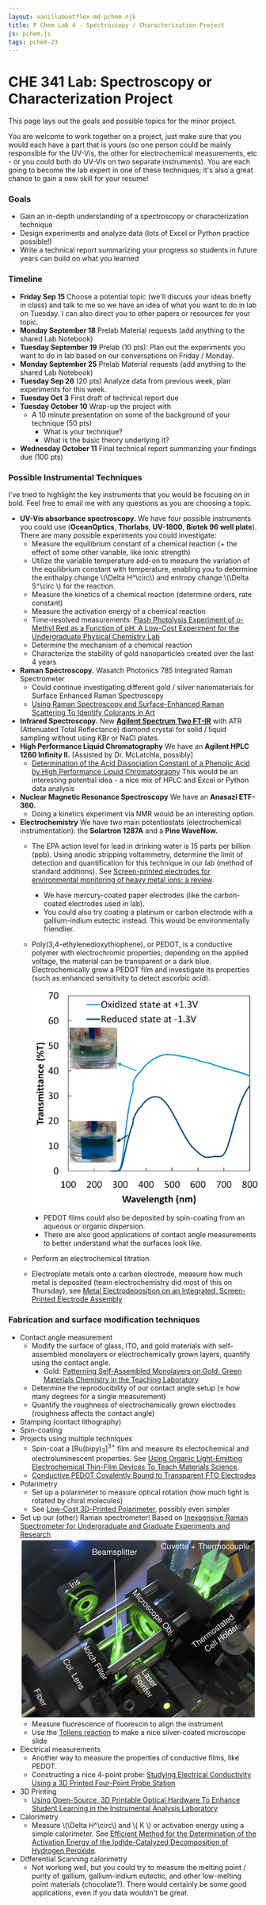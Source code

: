 ```yaml
---
layout: vanillabootflex-md-pchem.njk
title: P Chem Lab 4 - Spectroscopy / Characterization Project 
js: pchem.js
tags: pchem-23
---
```


# CHE 341 Lab: Spectroscopy or Characterization Project

This page lays out the goals and possible topics for the minor project.

You are welcome to work together on a project, just make sure that you would each have a part that is yours (so one person could be mainly responsible for the UV-Vis, the other for electrochemical measurements, etc - or you could both do UV-Vis on two separate instruments). You are each going to become the lab expert in one of these techniques; it's also a great chance to gain a new skill for your resume!

### Goals
- Gain an in-depth understanding of a spectroscopy or characterization technique
- Design experiments and analyze data (lots of Excel or Python practice possible!)
- Write a technical report summarizing your progress so students in future years can build on what you learned


### Timeline

- **Friday Sep 15** Choose a potential topic (we'll discuss your ideas briefly in class) and talk to me so we have an idea of what you want to do in lab on Tuesday. I can also direct you to other papers or resources for your topic.
- **Monday September 18** Prelab Material requests (add anything to the shared Lab Notebook)
- **Tuesday September 19** Prelab (10 pts): Plan out the experiments you want to do in lab based on our conversations on Friday / Monday.
- **Monday September 25** Prelab Material requests (add anything to the shared Lab Notebook)
- **Tuesday Sep 26** (20 pts) Analyze data from previous week, plan experiments for this week.
- **Tuesday Oct 3**  First draft of technical report due
- **Tuesday October 10** Wrap-up the project with
    - A 10 minute presentation on some of the background of your technique (50 pts)
        - What is your technique?
        - What is the basic theory underlying it?
- **Wednesday October 11** Final  technical report summarizing your findings due (100 pts)


### Possible Instrumental Techniques 

I've tried to highlight the key instruments that you would be focusing on in bold. Feel free to email me with any questions as you are choosing a topic.

- **UV-Vis absorbance spectroscopy.** We have four possible instruments you could use (**OceanOptics**, **Thorlabs**,  **UV-1800**, **Biotek 96 well plate**). There are many possible experiments you could investigate:
    - Measure the equilibrium constant of a chemical reaction (+ the effect of some other variable, like ionic strength)
    - Utilize the variable temperature add-on to measure the variation of the equilibrium constant with temperature, enabling you to determine the enthalpy change \\(\Delta H^\circ\\) and entropy change \\(\Delta S^\circ \\) for the reaction.
    - Measure the kinetics of a chemical reaction (determine orders, rate constant)
    - Measure the activation energy of a chemical reaction
    - Time-resolved measurements: [Flash Photolysis Experiment of o-Methyl Red as a Function of pH: A Low-Cost Experiment for the Undergraduate Physical Chemistry Lab](https://doi.10.1021/acs.jchemed.6b00403)
    - Determine the mechanism of a chemical reaction
    - Characterize the stability of gold nanoparticles created over the last 4 years
- **Raman Spectroscopy.** Wasatch Photonics 785 Integrated Raman Spectrometer
    - Could continue investigating different gold / silver nanomaterials for Surface Enhanced Raman Spectroscopy
    - [Using Raman Spectroscopy and Surface-Enhanced Raman Scattering To Identify Colorants in Art](https://pubs.acs.org/10.1021/ed5002637)
- **Infrared Spectroscopy.** New [**Agilent Spectrum Two FT-IR**](https://www.perkinelmer.com/product/spectrum-two-ft-ir-sp10-software-l160000a) with ATR (Attenuated Total Reflectance) diamond crystal for solid / liquid sampling without using KBr or NaCl plates.
- **High Performance Liquid Chromatography** We have an **Agilent HPLC 1260 Infinity II.** [Assisted by Dr. McLatchla, possibly]
    - [Determination of the Acid Dissociation Constant of a Phenolic Acid by High Performance Liquid Chromatography](https://pubs.acs.org/doi/10.1021/acs.jchemed.7b00647) This would be an interesting potential idea - a nice mix of HPLC and Excel or Python data analysis
- **Nuclear Magnetic Resonance Spectroscopy** We have an **Anasazi ETF-360.**
    - Doing a kinetics experiment via NMR would be an interesting option.
- **Electrochemistry** We have two main potentiostats (electrochemical instrumentation): the **Solartron 1287A** and a **Pine WaveNow.**  
    - The EPA action level for lead in drinking water is 15 parts per billion (ppb). Using anodic stripping voltammetry, determine the limit of detection and quantification for this technique in our lab (method of standard additions). See [Screen-printed electrodes for environmental monitoring of heavy metal ions: a review](https://link.springer.com/article/10.1007/s00604-015-1651-0).
        - We have mercury-coated paper electrodes (like the carbon-coated electrodes used in lab).
        - You could also try coating a platinum or carbon electrode with a gallium-indium eutectic instead. This would be environmentally friendlier.
    - Poly(3,4-ethylenedioxythiophene), or PEDOT, is a conductive polymer with electrochromic properties; depending on the applied voltage, the material can be transparent or a dark blue. Electrochemically grow a PEDOT film and investigate its properties (such as enhanced sensitivity to detect ascorbic acid).

        ![PEDOT oxidized and reduced forms](/img/pedot-ox-red.png)
    
        - PEDOT films could also be deposited by spin-coating from an aqueous or organic dispersion.
        - There are also good applications of contact angle measurements to better understand what the surfaces look like.
    - Perform an electrochemical titration.
    <!-- - Coat an electrode with gold nanoparticles and investigate its utility as a sensor. -->
    - Electroplate metals onto a carbon electrode, measure how much metal is deposited (team electrochemistry did most of this on Thursday), see [Metal Electrodeposition on an Integrated, Screen-Printed Electrode Assembly](https://doi.org/10.1021/ed085p565)


### Fabrication and surface modification techniques

- Contact angle measurement
    - Modify the surface of glass, ITO, and gold materials with self-assembled monolayers or electrochemically grown layers, quantify using the contact angle.
        - Gold: [Patterning Self-Assembled Monolayers on Gold. Green Materials Chemistry in the Teaching Laboratory](https://doi.org/10.1021/ed081p545)
    - Determine the reproducibility of our contact angle setup (± how many degrees for a single measurement)
    - Quantify the roughness of electrochemically grown electrodes (roughness affects the contact angle)
- Stamping (contact lithography)
- Spin-coating
- Projects using multiple techniques
    - Spin-coat a \[Ru(bipy)<sub>3</sub>\]<sup>3+</sup> film and measure its electochemical and electroluminescent properties. See [Using Organic Light-Emitting Electrochemical Thin-Film Devices To Teach Materials Science](https://pubs.acs.org/doi/pdf/10.1021/ed081p1620).
    - [Conductive PEDOT Covalently Bound to Transparent FTO Electrodes](https://doi.org/10.1021/jp412758g)
- Polarimetry 
    - Set up a polarimeter to measure optical rotation (how much light is rotated by chiral molecules)
    - See [Low-Cost 3D-Printed Polarimeter](https://doi.org/10.1021/acs.jchemed.9b01083), possibly even simpler
- Set up our (other) Raman spectrometer! Based on [Inexpensive Raman Spectrometer for Undergraduate and Graduate Experiments and Research](https://doi.org/10.1021/ed800081t)
    ![Raman spectrometer](/img/Raman-Spectrometer-Green.png)
    - Measure fluorescence of fluorescin to align the instrument
    - Use the [Tollens reaction](https://edu.rsc.org/exhibition-chemistry/the-silver-mirror-test/2020077.article) to make a nice silver-coated microscope slide
- Electrical measurements
    - Another way to measure the properties of conductive films, like PEDOT.
    - Constructing a nice 4-point probe: [Studying Electrical Conductivity Using a 3D Printed Four-Point Probe Station](https://doi.org/10.1021/acs.jchemed.7b00119)
- 3D Printing
    - [Using Open-Source, 3D Printable Optical Hardware To Enhance Student Learning in the Instrumental Analysis Laboratory](https://doi.org/10.1021/acs.jchemed.7b00480)
- Calorimetry
    - Measure \\(\Delta H^\circ\\) and \\( K \\) or activation energy using a simple calorimeter. See [Efficient Method for the Determination of the Activation Energy of the Iodide-Catalyzed Decomposition of Hydrogen Peroxide](https://doi.org/10.1021/ed500116g).
- Differential Scanning calorimetry
    - Not working well, but you could try to measure the melting point / purity of gallium, gallium-indium eutectic, and other low-melting point materials (chocolate?). There would certainly be some good applications, even if you data wouldn't be great.

<script>
const imgs = document.querySelectorAll("img")
imgs.forEach(function (img) {
    img.style = "max-width: 80%;"
}
)
</script>